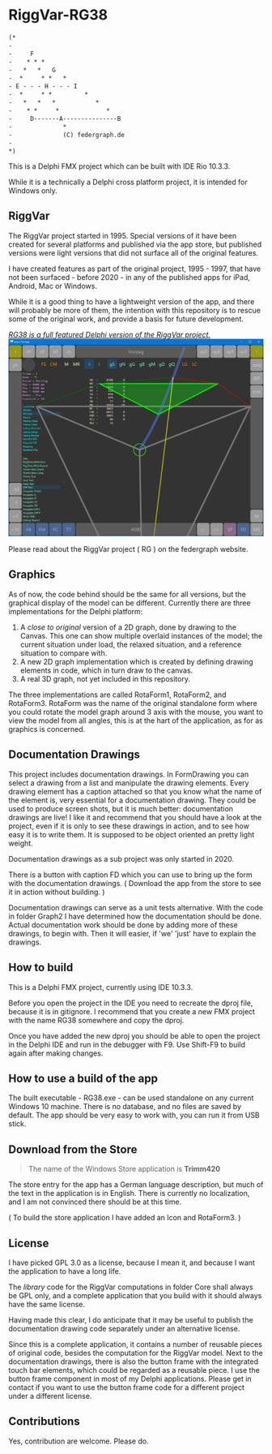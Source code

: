 ﻿# RiggVar-RG38

```
(*
-
-     F
-    * * *
-   *   *   G
-  *     * *   *
- E - - - H - - - I
-  *     * *         *
-   *   *   *           *
-    * *     *             *
-     D-------A---------------B
-              *
-              (C) federgraph.de
-
*)
```


This is a Delphi FMX project which can be built with IDE Rio 10.3.3.

While it is a technically a Delphi cross platform project, it is intended for Windows only.

## RiggVar

The RiggVar project started in 1995.
Special versions of it have been created for several platforms and published via the app store,
but published versions were light versions that did not surface all of the original features.

I have created features as part of the original project, 1995 - 1997,
that have not been surfaced - before 2020 - in any of the published apps for iPad, Android, Mac or Windows.

While it is a good thing to have a lightweight version of the app,
and there will probably be more of them,
the intention with this repository is to rescue some of the original work,
and provide a basis for future development.

<a href="doc/images/RiggVar-RG38-01.png">*RG38 is a full featured Delphi version of the RiggVar project.*<br>
![RG38 screenshot](doc/images/RiggVar-RG38-01.png)</a>

Please read about the RiggVar project ( RG ) on the federgraph website.

## Graphics

As of now, the code behind should be the same for all versions,
but the graphical display of the model can be different.
Currently there are three implementations for the Delphi platform:

1. A *close to original* version of a 2D graph, done by drawing to the Canvas.
This one can show multiple overlaid instances of the model; the current situation under load,
the relaxed situation, and a reference situation to compare with.
2. A new 2D graph implementation which is created by defining drawing elements in code, which in turn draw to the canvas.
3. A real 3D graph, not yet included in this repository.

The three implementations are called RotaForm1, RotaForm2, and RotaForm3.
RotaForm was the name of the original standalone form where you could rotate the model graph around 3 axis with the mouse, you want to view the model from all angles, this is at the hart of the application, as for as graphics is concerned.

## Documentation Drawings

This project includes documentation drawings.
In FormDrawing you can select a drawing from a list and manipulate the drawing elements.
Every drawing element has a caption attached so that you know what the name of the element is,
very essential for a documentation drawing.
They could be used to produce screen shots, but it is much better: documentation drawings are live!
I like it and recommend that you should have a look at the project, even if it is only to see these drawings in action, and to see how easy it is to write them.
It is supposed to be object oriented an pretty light weight.

Documentation drawings as a sub project was only started in 2020.

There is a button with caption FD which you can use to bring up the form with the documentation drawings. ( Download the app from the store to see it in action without building. )

Documentation drawings can serve as a unit tests alternative.
With the code in folder Graph2 I have determined how the documentation should be done.
Actual documentation work should be done by adding more of these drawings, to begin with.
Then it will easier, if 'we' 'just' have to explain the drawings.

## How to build

This is a Delphi FMX project, currently using IDE 10.3.3.

Before you open the project in the IDE you need to recreate the dproj file, because it is in gitignore.
I recommend that you create a new FMX project with the name RG38 somewhere and copy the dproj.

Once you have added the new dproj you should be able to open the project in the Delphi IDE and run in the debugger with F9.
Use Shift-F9 to build again after making changes.

## How to use a build of the app

The built executable - RG38.exe - can be used standalone on any current Windows 10 machine.
There is no database, and no files are saved by default.
The app should be very easy to work with, you can run it from USB stick.

## Download from the Store

> The name of the Windows Store application is **Trimm420**

The store entry for the app has a German language description,
but much of the text in the application is in English.
There is currently no localization, and I am not convinced there should be at this time.

( To build the store application I have added an Icon and RotaForm3. )

## License

I have picked GPL 3.0 as a license, because I mean it,
and because I want the application to have a long life.

The *library* code for the RiggVar computations in folder Core shall always be GPL only,
and a complete application that you build with it should always have the same license.

Having made this clear, I do anticipate that it may be useful to publish the documentation drawing code separately under an alternative license.

Since this is a complete application, it contains a number of reusable pieces of original code, besides the computation for the RiggVar model.
Next to the documentation drawings, there is also the button frame with the integrated touch bar elements, which could be regarded as a reusable piece.
I use the button frame component in most of my Delphi applications.
Please get in contact if you want to use the button frame code for a different project under a different license.

## Contributions

Yes, contribution are welcome. Please do.